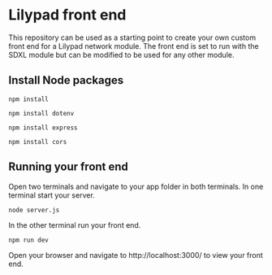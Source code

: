 # Lilypad front end
This repository can be used as a starting point to create your own custom front end for a Lilypad network module. The front end is set to run with the SDXL module but can be modified to be used for any other module. 

## Install Node packages
``
npm install
``

``
npm install dotenv
``

``
npm install express
``

``
npm install cors
``

## Running your front end

Open two terminals and navigate to your app folder in both terminals. In one terminal start your server.

``
node server.js
``

In the other terminal run your front end.

``
npm run dev
``

Open your browser and navigate to http://localhost:3000/ to view your front end.